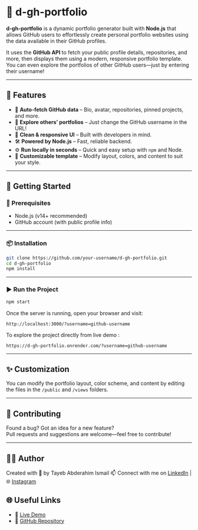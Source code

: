 # 💼 d-gh-portfolio

**d-gh-portfolio** is a dynamic portfolio generator built with **Node.js** that allows GitHub users to effortlessly create personal portfolio websites using the data available in their GitHub profiles.

It uses the **GitHub API** to fetch your public profile details, repositories, and more, then displays them using a modern, responsive portfolio template.  
You can even explore the portfolios of other GitHub users—just by entering their username!

---

## 🚀 Features

- 🔄 **Auto-fetch GitHub data** – Bio, avatar, repositories, pinned projects, and more.
- 🔎 **Explore others’ portfolios** – Just change the GitHub username in the URL!
- 🎨 **Clean & responsive UI** – Built with developers in mind.
- 🛠️ **Powered by Node.js** – Fast, reliable backend.
- ⚙️ **Run locally in seconds** – Quick and easy setup with `npm` and Node.
- 🧩 **Customizable template** – Modify layout, colors, and content to suit your style.

---

## 🧪 Getting Started

### 🔧 Prerequisites

- Node.js (v14+ recommended)
- GitHub account (with public profile info)

---

### 📦 Installation

```bash
git clone https://github.com/your-username/d-gh-portfolio.git
cd d-gh-portfolio
npm install
```

---

### ▶️ Run the Project

```bash
npm start
```

Once the server is running, open your browser and visit:

```
http://localhost:3000/?username=github-username
```

To explore the project directly from live demo :

```
https://d-gh-portfolio.onrender.com/?username=github-username
```

---

## ✨ Customization

You can modify the portfolio layout, color scheme, and content by editing the files in the `/public` and `/views` folders.

---

## 🤝 Contributing

Found a bug? Got an idea for a new feature?  
Pull requests and suggestions are welcome—feel free to contribute!

---

## 🧑‍💻 Author

Created with 💙 by Tayeb Abderahim Ismail
📫 Connect with me on [LinkedIn](https://www.linkedin.com/in/tayeb-abderahim-ismail/) | 🌐 [Instagram](https://www.instagram.com/tayeb_abderahim27)

## 🌐 Useful Links

- 🔗 [Live Demo](https://d-gh-portfolio.onrender.com/)
- 📁 [GitHub Repository](https://github.com/ita27rmp100/d-gh-portfolio)
